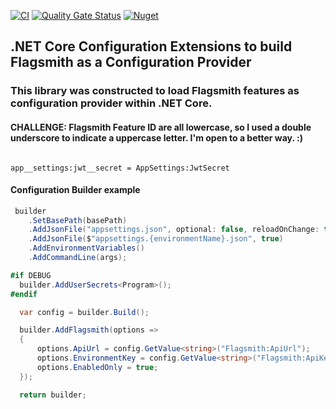 [![CI](https://github.com/OuterlimitsTech/olt-dotnet-extensions-configuration-flagsmith/actions/workflows/build.yml/badge.svg?branch=master)](https://github.com/OuterlimitsTech/olt-dotnet-extensions-configuration-flagsmith/actions/workflows/build.yml) [![Quality Gate Status](https://sonarcloud.io/api/project_badges/measure?project=OuterlimitsTech_olt-dotnet-extensions-configuration-flagsmith&metric=alert_status)](https://sonarcloud.io/summary/new_code?id=OuterlimitsTech_olt-dotnet-extensions-configuration-flagsmith) [![Nuget](https://img.shields.io/nuget/v/OLT.Extensions.Configuration.Flagsmith)](https://www.nuget.org/packages/OLT.Extensions.Configuration.Flagsmith)

## .NET Core Configuration Extensions to build Flagsmith as a Configuration Provider

### This library was constructed to load Flagsmith features as configuration provider within .NET Core.

#### CHALLENGE: Flagsmith Feature ID are all lowercase, so I used a double underscore to indicate a uppercase letter. I'm open to a better way. :)

```text

app__settings:jwt__secret = AppSettings:JwtSecret

```

#### Configuration Builder example

```csharp
 builder
    .SetBasePath(basePath)
    .AddJsonFile("appsettings.json", optional: false, reloadOnChange: true)
    .AddJsonFile($"appsettings.{environmentName}.json", true)
    .AddEnvironmentVariables()
    .AddCommandLine(args);

#if DEBUG
  builder.AddUserSecrets<Program>();
#endif

  var config = builder.Build();

  builder.AddFlagsmith(options =>
  {
      options.ApiUrl = config.GetValue<string>("Flagsmith:ApiUrl");
      options.EnvironmentKey = config.GetValue<string>("Flagsmith:ApiKey");
      options.EnabledOnly = true;
  });

  return builder;

```
